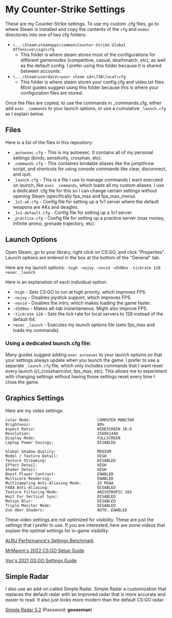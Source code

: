 # My Counter-Strike Settings

These are my Counter-Strike settings. To use my custom .cfg files, go to where Steam is installed and copy the contents of the `cfg` and `modes` directories into one of two cfg folders:

- `\...\Steam\steamapps\common\Counter-Strike Global Offensive\csgo\cfg`
	- This folder is where steam stores most of the configurations for different gamemodes (competitive, casual, deathmatch, etc), as well as the default config. I prefer using this folder because it is shared between accounts.
- `\...\Steam\userdata\<your steam id>\730\local\cfg`
	- This folder is where steam stores your config.cfg and video.txt files. Most guides suggest using this folder because this is where your configuration files are stored.

Once the files are copied, to use the commands in _commands.cfg, either add `exec _commands` to your launch options, or use a cumulative `_launch.cfg` as I explain below.

## Files

Here is a list of the files in this repository:

- `_autoexec.cfg` - This is my autoexec. It contains all of my personal settings (binds, sensitivity, crosshair, etc).
- `_commands.cfg` - This containes bindable aliases like the jumpthrow script, and shortcuts for using console commands like clear, disconnect, and quit.
- `_launch.cfg` - This is a file I use to manage commands I want executed on launch, like `exec _commands`, which loads all my custom aliases. I use a dedicated .cfg file for this so I can change certain settings without opening Steam (specifically fps_max and fps_max_menu).
- `_1v1-ak.cfg` - Config file for setting up a 1v1 server where the default weapons are AKs and deagles.
- `_1v1-default.cfg` - Config file for setting up a 1v1 server.
- `_practice.cfg` - Config file for setting up a practice server (max money, infinite ammo, grenade trajectory, etc).

## Launch Options

Open Steam, go to your library, right click on CS:GO, and click "Properties". Launch options are entered in the box at the bottom of the "General" tab.

Here are my launch options: `-high -nojoy -novid -d3d9ex -tickrate 128 +exec _launch`

Here is an explanation of each individual option:

- `-high` - Sets CS:GO to run at high priority, which improves FPS.
- `-nojoy` - Disables joystick support, which improves FPS.
- `-novid` - Disables the intro, which makes loading the game faster.
- `-d3d9ex` - Makes alt-tab instantaneous. Might also improve FPS.
- `-tickrate 128` - Sets the tick rate for local servers to 128 instead of the default 64.
- `+exec _launch` - Executes my launch options file (sets fps_max and loads my commands).

### Using a dedicated launch.cfg file:

Many guides suggest adding `exec autoexec` to your launch options so that your settings always update when you launch the game. I prefer to use a separate `_launch.cfg` file, which only includes commands that I want reset every launch (cl_crosshaircolor, fps_max, etc). This allows me to experiment with changing settings without having those settings reset every time I close the game.

## Graphics Settings

Here are my video settings:

	Color Mode:                             COMPUTER MONITOR
	Brightness:                             80%
	Aspect Ratio:                           WIDESCREEN 16:9
	Resolution:                             2560X1440
	Display Mode:                           FULLSCREEN
	Laptop Power Savings:                   DISABLED

	Global Shadow Quality:                  MEDIUM
	Model / Texture Detail:                 HIGH
	Texture Streaming:                      DISABLED
	Effect Detail:                          HIGH
	Shader Detail:                          HIGH
	Boost Player Contrast:                  ENABLED
	Multicore Rendering:                    ENABLED
	Multisampling Anti-Aliasing Mode:       2X MSAA
	FXAA Anti-Aliasing:                     DISABLED
	Texture Filtering Mode:                 ANISOTROPIC 16X
	Wait For Vertical Sync:                 DISABLED
	Motion Blur:                            DISABLED
	Triple Monitor Mode:                    DISABLED
	Use Uber Shaders:                       AUTO: ENABLED

These video settings are not optimized for visibility. These are just the settings that I prefer to use. If you are interested, here are some videos that explain the optimal settings for in-game visibility:

[ALBU Performance's Settings Benchmark](https://www.youtube.com/watch?v=e2e26BGdPxk)

[MrMaxim's 2022 CS:GO Setup Guide](https://www.youtube.com/watch?v=_NDlFy-Mc5Q)

[Voo's 2021 GS:GO Settings Guide](https://www.youtube.com/watch?v=aqTLaUDGPiM)

## Simple Radar

I also use an add-on called Simple Radar. Simple Radar a customization that replaces the default radar with an improved radar that is more accurate and easier to read. It also just looks more modern than the default CS:GO radar.

[Simple Radar 5.2](https://readtldr.gg/simpleradar-download) (Password: **gooseman**)
